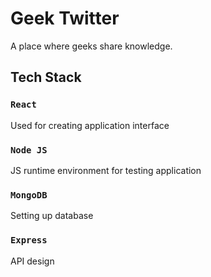 # Geek Twitter

A place where geeks share knowledge.

## Tech Stack

### `React`

Used for creating application interface

### `Node JS`

JS runtime environment for testing application

### `MongoDB`

Setting up database

### `Express`

API design
